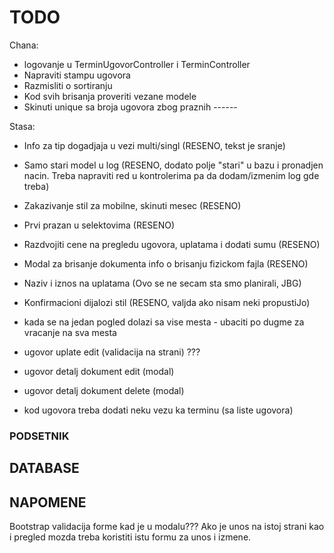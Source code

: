# TODO

Chana:

- logovanje u TerminUgovorController i TerminController
- Napraviti stampu ugovora
- Razmisliti o sortiranju
- Kod svih brisanja proveriti vezane modele
- Skinuti unique sa broja ugovora zbog praznih ------

Stasa:

- Info za tip dogadjaja u vezi multi/singl (RESENO, tekst je sranje)
- Samo stari model u log (RESENO, dodato polje "stari" u bazu i pronadjen nacin. Treba napraviti red u kontrolerima pa da dodam/izmenim log gde treba)
- Zakazivanje stil za mobilne, skinuti mesec (RESENO)
- Prvi prazan u selektovima (RESENO)
- Razdvojiti cene na pregledu ugovora, uplatama i dodati sumu (RESENO)
- Modal za brisanje dokumenta info o brisanju fizickom fajla (RESENO)
- Naziv i iznos na uplatama (Ovo se ne secam sta smo planirali, JBG)
- Konfirmacioni dijalozi stil (RESENO, valjda ako nisam neki propustiJo)



- kada se na jedan pogled dolazi sa vise mesta - ubaciti po dugme za vracanje na sva mesta

- ugovor uplate edit (validacija na strani) ???
- ugovor detalj dokument edit (modal)
- ugovor detalj dokument delete (modal)

- kod ugovora treba dodati neku vezu ka terminu (sa liste ugovora)

### PODSETNIK

## DATABASE

## NAPOMENE

Bootstrap validacija forme kad je u modalu??? Ako je unos na istoj strani kao i pregled mozda treba koristiti istu formu za unos i izmene.
